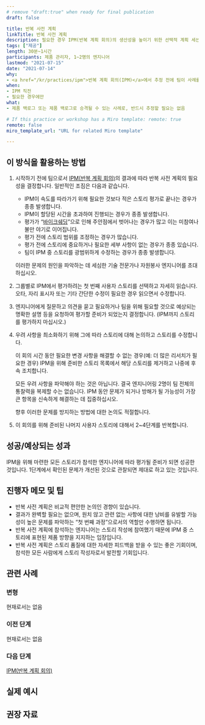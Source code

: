 ```yaml
---
# remove "draft:true" when ready for final publication 
draft: false

title: 반복 사전 계획
linkTitle: 반복 사전 계획
description: 필요한 경우 IPM(반복 계획 회의)의 생산성을 높이기 위한 선택적 계획 세션입니다.
tags: ["제공"]
length: 30분~1시간
participants: 제품 관리자, 1~2명의 엔지니어
lastmod: "2021-07-15"
date: "2021-07-14"
why: 
- <a href="/kr/practices/ipm">반복 계획 회의(IPM)</a>에서 추정 전에 팀이 사례를 수정하는 데 과도한 시간이 소요되는 경우, 소규모 그룹에서 미리 사례를 편집하거나 정리해 두면 큰 회의에서 더 나은 결과를 얻을 수 있습니다.
when:
- IPM 직전
- 필요한 경우에만
what:
- 제품 백로그 또는 제품 백로그로 승격될 수 있는 사례로, 반드시 추정할 필요는 없음

# If this practice or workshop has a Miro template: remote: true
remote: false
miro_template_url: "URL for related Miro template" 

---
```

<h2 id="how-to-use-this-method">이 방식을 활용하는
방법</h2>

<ol>

<li>

<p>시작하기 전에 팀으로서 <a
href="https://tanzu.vmware.com/developer/practices/ipm">IPM(반복
계획 회의)</a>의 결과에 따라 반복 사전 계획의 필요성을 결정합니다. 일반적인 조짐은 다음과
같습니다.</p>

<ul>

<li>IPM이 속도를 따라가기 위해 필요한 것보다 적은 스토리 평가로 끝나는 경우가 종종
발생합니다.</li>

<li>IPM이 할당된 시간을 초과하여 진행되는 경우가 종종 발생합니다.</li>

<li>평가가 “<a
href="https://en.wiktionary.org/wiki/bikeshedding"
target="_blank"
rel="nofollow">바이크쉐딩</a>”으로 인해 주안점에서 벗어나는 경우가 많고 이는
미참여나 불만 야기로 이어집니다.</li>

<li>평가 전에 스토리 범위를 조정하는 경우가 많습니다.</li>

<li>평가 전에 스토리에 중요하거나 필요한 세부 사항이 없는 경우가 종종 있습니다.</li>

<li>팀이 IPM 중 스토리를 광범위하게 수정하는 경우가 종종 발생합니다.</li>

</ul>

<p>이러한 문제의 원인을 파악하는 데 세심한 기술 전문가나 자원봉사 엔지니어를 초대하십시오.</p>

</li>

<li>

<p>그룹별로 IPM에서 평가하려는 첫 번째 사용자 스토리를 선택하고 자세히 읽습니다. 오타, 자리 표시자 또는
기타 간단한 수정이 필요한 경우 읽으면서 수정합니다.</p>

</li>

<li>

<p>엔지니어에게 질문하고 의견을 묻고 필요하거나 팀을 위해 필요할 것으로 예상되는 명확한 설명 등을 요청하여
평가할 준비가 되었는지 결정합니다. (IPM까지 스토리를 평가하지 마십시오.)</p>

</li>

<li>

<p>우려 사항을 최소화하기 위해 그에 따라 스토리에 대해 논의하고 스토리를 수정합니다.</p>

<p>이 회의 시간 동안 필요한 변경 사항을 해결할 수 없는 경우(예: 더 많은 리서치가 필요한 경우) IPM을
위해 준비한 스토리 목록에서 해당 스토리를 제거하고 나중에 후속 조치합니다.</p>

<p>모든 우려 사항을 파악해야 하는 것은 아닙니다. 결국 엔지니어링 2명이 팀 전체의 통찰력을 복제할 수는
없습니다. IPM 동안 문제가 되거나 방해가 될 가능성이 가장 큰 항목을 신속하게 해결하는 데 집중하십시오.</p>

<p>향후 이러한 문제를 방지하는 방법에 대한 논의도 적절합니다.</p>

</li>

<li>

<p>이 회의를 위해 준비된 나머지 사용자 스토리에 대해서 2~4단계를 반복합니다.</p>

</li>

</ol>

<h2 id="successexpected-outcomes">성공/예상되는
성과</h2>

<p>IPM을 위해 마련한 모든 스토리가 참석한 엔지니어에 따라 평가될 준비가 되면 성공한 것입니다. 1단계에서
확인된 문제가 개선된 것으로 관찰되면 제대로 하고 있는 것입니다.</p>

<h2 id="facilitator-notes--tips">진행자 메모 및 팁</h2>

<ul>

<li>반복 사전 계획은 비교적 편안한 논의인 경향이 있습니다.</li>

<li>결과가 완벽할 필요는 없으며, 원치 않고 관련 없는 사항에 대한 낭비를 유발할 가능성이 높은 문제를 파악하는
“첫 번째 과정”으로서의 역할만 수행하면 됩니다.</li>

<li>반복 사전 계획에 참석하는 엔지니어는 스토리 작성에 참여했기 때문에 IPM 중 스토리에 표현된 제품 방향을
지지하는 입장입니다.</li>

<li>반복 사전 계획은 스토리 품질에 대한 자세한 피드백을 받을 수 있는 좋은 기회이며, 참석한 모든 사람에게
스토리 작성자로서 발전할 기회입니다.</li>

</ul>

<h2 id="related-practices">관련 사례</h2>

<h3 id="variations">변형</h3>

<p>현재로서는 없음</p>

<h3 id="preceding">이전 단계</h3>

<p>현재로서는 없음</p>

<h3 id="following">다음 단계</h3>

<p><a
href="https://tanzu.vmware.com/developer/practices/ipm">IPM(반복
계획 회의)</a></p>

<h2 id="real-world-examples">실제 예시</h2>

<h2 id="recommended-reading">권장 자료</h2>